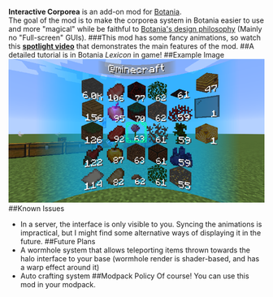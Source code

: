 **Interactive Corporea** is an add-on mod for [Botania](https://www.curseforge.com/minecraft/mc-mods/botania "Botania").    
The goal of the mod is to make the corporea system in Botania easier to use and more "magical" while be faithful to [Botania's design philosophy](https://botaniamod.net/ "") (Mainly no "Full-screen" GUIs).
###This mod has some fancy animations, so watch this **[spotlight video](https://streamable.com/0jrgbv "spotlight")** that demonstrates the main features of the mod.
##A detailed tutorial is in Botania *Lexicon* in game!
##Example Image
![Halo Interface Example](https://github.com/shBLOCK/InteractiveCorporea/blob/master/images/interface_example.png?raw=true "Halo Interface Example")
##Known Issues
- In a server, the interface is only visible to you. Syncing the animations is impractical, but I might find some alternative ways of displaying it in the future.
##Future Plans
- A wormhole system that allows teleporting items thrown towards the halo interface to your base (wormhole render is shader-based, and has a warp effect around it)
- Auto crafting system
##Modpack Policy
Of course! You can use this mod in your modpack.